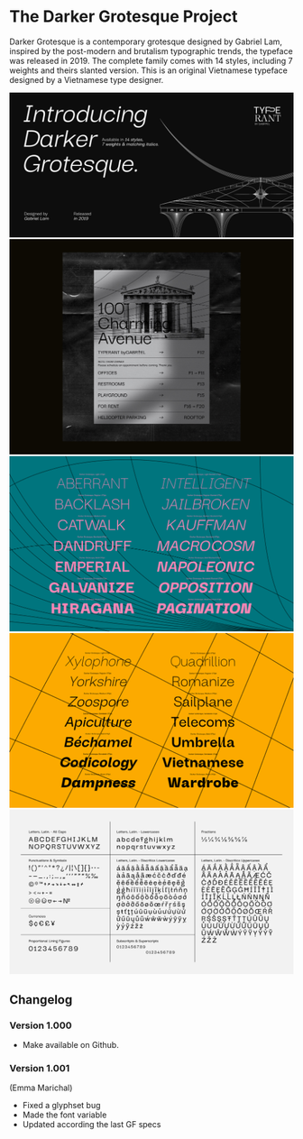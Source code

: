 # The Darker Grotesque Project

Darker Grotesque is a contemporary grotesque designed by Gabriel Lam, inspired by the post-modern and brutalism typographic trends, the typeface was released in 2019. The complete family comes with 14 styles, including 7 weights and theirs slanted version. This is an original Vietnamese typeface designed by a Vietnamese type designer.

![Sample 1](documentation/1.png)
![Sample 2](documentation/2.jpg)
![Sample 3](documentation/3.png)
![Sample 4](documentation/4.png)
![Sample 5](documentation/5.png)

## Changelog

### Version 1.000

- Make available on Github.

### Version 1.001
(Emma Marichal)
- Fixed a glyphset bug
- Made the font variable
- Updated according the last GF specs
